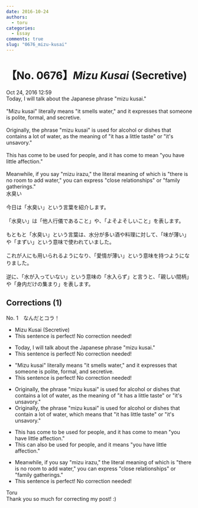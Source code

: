 ```yaml
---
date: 2016-10-24
authors:
  - toru
categories:
  - Essay
comments: true
slug: "0676_mizu-kusai"
---
```


# 【No. 0676】<strong><em>Mizu Kusai</em></strong> (Secretive)
<div class="date">Oct 24, 2016 12:59</div>
<div id="post"><div id="body_show_ori">
Today, I will talk about the Japanese phrase "mizu kusai."<br/><br/>"Mizu kusai" literally means "it smells water," and it expresses that someone is polite, formal, and secretive.<br/><br/>Originally, the phrase "mizu kusai" is used for alcohol or dishes that contains a lot of water, as the meaning of "it has a little taste" or "it's unsavory."<br/><br/>This has come to be used for people, and it has come to mean "you have little affection."<br/><br/>Meanwhile, if you say "mizu irazu," the literal meaning of which is "there is no room to add water," you can express "close relationships" or "family gatherings."
</div></div>

<!-- more -->

<div id="post_ja"><div id="body_show_mo">
水臭い<br/><br/>今日は「水臭い」という言葉を紹介します。<br/><br/>「水臭い」は「他人行儀であること」や、「よそよそしいこと」を表します。<br/><br/>もともと「水臭い」という言葉は、水分が多い酒や料理に対して、「味が薄い」や「まずい」という意味で使われていました。<br/><br/>これが人にも用いられるようになり、「愛情が薄い」という意味を持つようになりました。<br/><br/>逆に、「水が入っていない」という意味の「水入らず」と言うと、「親しい間柄」や「身内だけの集まり」を表します。
</div></div>

## Corrections (1)
<div id="block"><div class="first_name"> No. 1　<span class="just_name">なんだとコラ！</span></div><div id="block2">
<ul class="correction_field">
<li class="incorrect">Mizu Kusai (Secretive)</li>
<li class="corrected perfect">This sentence is perfect! No correction needed!</li>
</ul>
<ul class="correction_field">
<li class="incorrect">Today, I will talk about the Japanese phrase "mizu kusai."</li>
<li class="corrected perfect">This sentence is perfect! No correction needed!</li>
</ul>
<ul class="correction_field">
<li class="incorrect">"Mizu kusai" literally means "it smells water," and it expresses that someone is polite, formal, and secretive.</li>
<li class="corrected perfect">This sentence is perfect! No correction needed!</li>
</ul>
<ul class="correction_field">
<li class="incorrect">Originally, the phrase "mizu kusai" is used for alcohol or dishes that contains a lot of water, as the meaning of "it has a little taste" or "it's unsavory."</li>
<li class="corrected correct">
Originally, the phrase "mizu kusai" is used for alcohol or dishes that contain a lot of water, which means that "it has little taste" or "it's unsavory."
</li>
</ul>
<ul class="correction_field">
<li class="incorrect">This has come to be used for people, and it has come to mean "you have little affection."</li>
<li class="corrected correct">
This can also be used for people, and it means "you have little affection."
</li>
</ul>
<ul class="correction_field">
<li class="incorrect">Meanwhile, if you say "mizu irazu," the literal meaning of which is "there is no room to add water," you can express "close relationships" or "family gatherings."</li>
<li class="corrected perfect">This sentence is perfect! No correction needed!</li>
</ul>
</div><div class="name"><span class="just_name">Toru</span><br>
Thank you so much for correcting my post! :)
</div>
</div>
